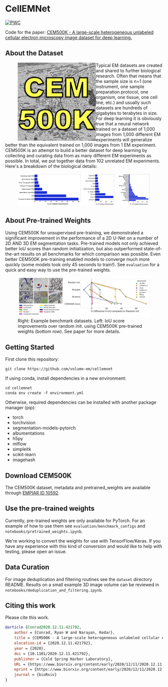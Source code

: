 # CellEMNet

[![PWC](https://img.shields.io/endpoint.svg?url=https://paperswithcode.com/badge/cem500k-a-large-scale-heterogeneous-unlabeled/electron-microscopy-image-segmentation-on-1)](https://paperswithcode.com/sota/electron-microscopy-image-segmentation-on-1?p=cem500k-a-large-scale-heterogeneous-unlabeled)


Code for the paper: [CEM500K - A large-scale heterogeneous unlabeled cellular electron microscopy image dataset for deep learning.](https://www.biorxiv.org/content/10.1101/2020.12.11.421792v2)

## About the Dataset

<figure>
  <img align="left" src="./images/cem500k.jpg" width="250" height="250"></img>
</figure>

Typical EM datasets are created and shared to further biological research. Often that means that the sample size is n=1 (one instrument, one sample preparation protocol, one organism, one tissue, one cell line, etc.) and usually such datasets are hundreds of gigabytes to terabytes in size. For deep learning it is obviously true that a neural network trained on a dataset of 1,000 images from 1,000 different EM experiments will generalize better than the equivalent trained on 1,000 images from 1 EM experiment. CEM500K is an attempt to build a better dataset for deep learning by collecting and curating data from as many different EM experiments as possible. In total, we put together data from 102 unrelated EM experiments. Here's a breakdown of the biological details:

<figure>
  <img src="./images/description.png"></img>
</figure>

## About Pre-trained Weights

Using CEM500K for unsupervised pre-training, we demonstrated a significant improvement in the performance of a 2D U-Net on a number of 2D AND 3D EM segmentation tasks. Pre-trained models not only achieved better IoU scores than random initialization, but also outperformed state-of-the-art results on all benchmarks for which comparison was possible. Even better CEM500K pre-training enabled models to converge much more quickly (some models took only 45 seconds to train!). See ```evaluation``` for a quick and easy way to use the pre-trained weights.

<figure>
  <img src="./images/benchmarks.png", ></img>
  <figcaption>Right: Example benchmark datasets. Left: IoU score improvements over random init. using CEM500K pre-trained weights (bottom row). See paper for more details.</figcaption>
</figure>

## Getting Started

First clone this repository:

```
git clone https://github.com/volume-em/cellemnet
```

If using conda, install dependencies in a new environment:

```
cd cellemnet
conda env create -f environment.yml
```

Otherwise, required dependencies can be installed with another package manager (pip):
- torch
- torchvision
- segmentation-models-pytorch
- albumentations
- h5py
- mlflow
- simpleitk
- scikit-learn
- imagehash

## Download CEM500K

The CEM500K dataset, metadata and pretrained_weights are available through [EMPIAR ID 10592](https://www.ebi.ac.uk/pdbe/emdb/empiar/entry/10592/).

## Use the pre-trained weights

Currently, pre-trained weights are only available for PyTorch. For an example of how to use them see ```evaluation/benchmark_configs``` and ```notebooks/pretrained_weights.ipynb```.

We're working to convert the weights for use with TensorFlow/Keras. If you have any experience with this kind of conversion and would like to help with testing, please open an issue.

## Data Curation

For image deduplication and filtering routines see the ```dataset``` directory README. Results on a small example 3D image volume can be reviewed in ```notebooks/deduplication_and_filtering.ipynb```.

## Citing this work

Please cite this work.
```bibtex
@article {Conrad2020.12.11.421792,
	author = {Conrad, Ryan W and Narayan, Kedar},
	title = {CEM500K - A large-scale heterogeneous unlabeled cellular electron microscopy image dataset for deep learning.},
	elocation-id = {2020.12.11.421792},
	year = {2020},
	doi = {10.1101/2020.12.11.421792},
	publisher = {Cold Spring Harbor Laboratory},
	URL = {https://www.biorxiv.org/content/early/2020/12/11/2020.12.11.421792},
	eprint = {https://www.biorxiv.org/content/early/2020/12/11/2020.12.11.421792.full.pdf},
	journal = {bioRxiv}
}
```